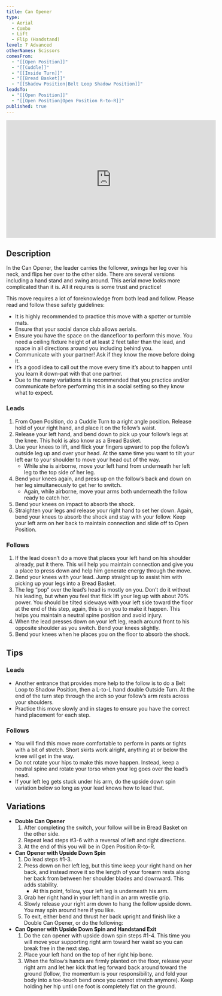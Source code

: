 ```yaml
---
title: Can Opener
type:
  - Aerial
  - Combo
  - Lift
  - Flip (Handstand)
level: 7 Advanced
otherNames: Scissors
comesFrom:
  - "[[Open Position]]"
  - "[[Cuddle]]"
  - "[[Inside Turn]]"
  - "[[Bread Basket]]"
  - "[[Shadow Position|Belt Loop Shadow Position]]"
leadsTo:
  - "[[Open Position]]"
  - "[[Open Position|Open Position R-to-R]]"
published: true
---
```


<iframe width="560" height="315" src="https://www.youtube.com/embed/ngw9b0RRf-o?si=Q9662Fxn2KsOhcZK" title="YouTube video player" frameborder="0" allow="accelerometer; autoplay; clipboard-write; encrypted-media; gyroscope; picture-in-picture; web-share" allowfullscreen></iframe>

## Description

In the Can Opener, the leader carries the follower, swings her leg over his neck, and flips her over to the other side. There are several versions including a hand stand and swing around. This aerial move looks more complicated than it is. All it requires is some trust and practice!

This move requires a lot of foreknowledge from both lead and follow. Please read and follow these safety guidelines:

- It is highly recommended to practice this move with a spotter or tumble mats.
- Ensure that your social dance club allows aerials.
- Ensure you have the space on the dancefloor to perform this move. You need a ceiling fixture height of at least 2 feet taller than the lead, and space in all directions around you including behind you.
- Communicate with your partner! Ask if they know the move before doing it.
- It’s a good idea to call out the move every time it’s about to happen until you learn it down-pat with that one partner.
- Due to the many variations it is recommended that you practice and/or communicate before performing this in a social setting so they know what to expect.

### Leads

1. From Open Position, do a Cuddle Turn to a right angle position. Release hold of your right hand, and place it on the follow’s waist.
2. Release your left hand, and bend down to pick up your follow’s legs at the knee. This hold is also know as a Bread Basket.
3. Use your knees to lift, and flick your fingers upward to pop the follow’s outside leg up and over your head. At the same time you want to tilt your left ear to your shoulder to move your head out of the way.
    - While she is airborne, move your left hand from underneath her left leg to the top side of her leg.
4. Bend your knees again, and press up on the follow’s back and down on her leg simultaneously to get her to switch.
    - Again, while airborne, move your arms both underneath the follow ready to catch her.
5. Bend your knees on impact to absorb the shock.
6. Straighten your legs and release your right hand to set her down. Again, bend your knees to absorb the shock and stay with your follow. Keep your left arm on her back to maintain connection and slide off to Open Position.

### Follows

1. If the lead doesn’t do a move that places your left hand on his shoulder already, put it there. This will help you maintain connection and give you a place to press down and help him generate energy through the move.
2. Bend your knees with your lead. Jump straight up to assist him with picking up your legs into a Bread Basket.
3. The leg “pop” over the lead’s head is mostly on you. Don’t do it without his leading, but when you feel that flick lift your leg up with about 70% power. You should be tilted sideways with your left side toward the floor at the end of this step, again, this is on you to make it happen. This helps you maintain a neutral spine position and avoid injury.
4. When the lead presses down on your left leg, reach around front to his opposite shoulder as you switch. Bend your knees slightly.
5. Bend your knees when he places you on the floor to absorb the shock.

## **Tips**

### Leads

- Another entrance that provides more help to the follow is to do a Belt Loop to Shadow Position, then a L-to-L hand double Outside Turn. At the end of the turn step through the arch so your follow’s arm rests across your shoulders.
- Practice this move slowly and in stages to ensure you have the correct hand placement for each step.

### Follows

- You will find this move more comfortable to perform in pants or tights with a bit of stretch. Short skirts work alright, anything at or below the knee will get in the way.
- Do not rotate your hips to make this move happen. Instead, keep a neutral spine and rotate your torso when your leg goes over the lead’s head.
- If your left leg gets stuck under his arm, do the upside down spin variation below so long as your lead knows how to lead that.

## **Variations**

- **Double Can Opener**
    1. After completing the switch, your follow will be in Bread Basket on the other side.
    2. Repeat lead steps #3-6 with a reversal of left and right directions.
    3. At the end of this you will be in Open Position R-to-R.
- **Can Opener with Upside Down Spin**
    1. Do lead steps #1-3.
    2. Press down on her left leg, but this time keep your right hand on her back, and instead move it so the length of your forearm rests along her back from between her shoulder blades and downward. This adds stability.
        - At this point, follow, your left leg is underneath his arm.
    3. Grab her right hand in your left hand in an arm wrestle grip.
    4. Slowly release your right arm down to hang the follow upside down. You may spin around here if you like.
    5. To exit, either bend and thrust her back upright and finish like a Double Can Opener, or do the following:
- **Can Opener with Upside Down Spin and Handstand Exit**
    1. Do the can opener with upside down spin steps #1-4. This time you will move your supporting right arm toward her waist so you can break free in the next step.
    2. Place your left hand on the top of her right hip bone.
    3. When the follow’s hands are firmly planted on the floor, release your right arm and let her kick that leg forward back around toward the ground (follow, the momentum is your responsibility, and fold your body into a toe-touch bend once you cannot stretch anymore). Keep holding her hip until one foot is completely flat on the ground.
